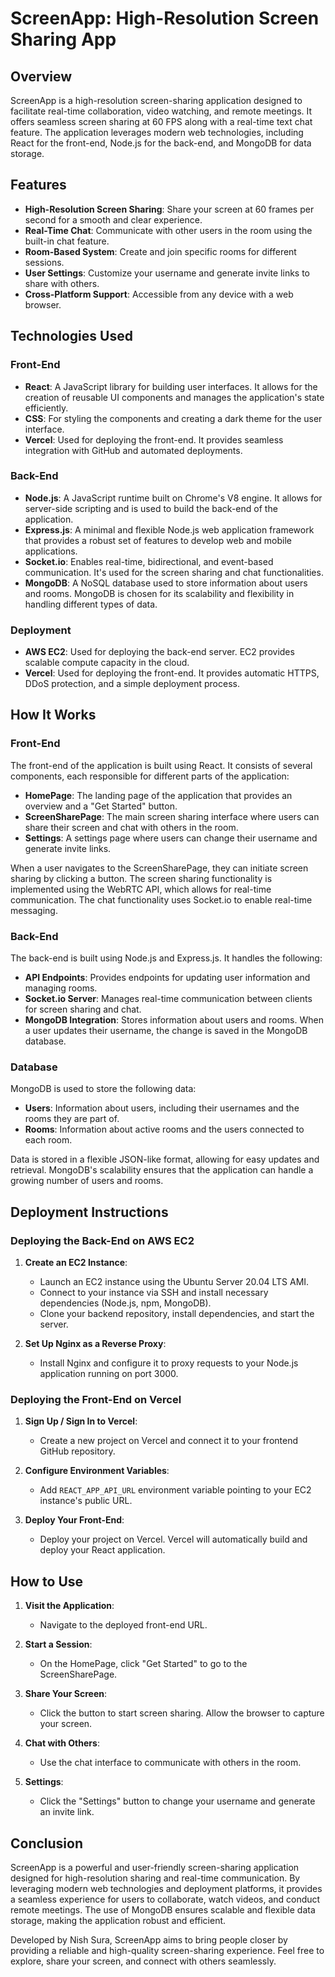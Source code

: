 # ScreenApp: High-Resolution Screen Sharing App

## Overview

ScreenApp is a high-resolution screen-sharing application designed to facilitate real-time collaboration, video watching, and remote meetings. It offers seamless screen sharing at 60 FPS along with a real-time text chat feature. The application leverages modern web technologies, including React for the front-end, Node.js for the back-end, and MongoDB for data storage.

## Features

- **High-Resolution Screen Sharing**: Share your screen at 60 frames per second for a smooth and clear experience.
- **Real-Time Chat**: Communicate with other users in the room using the built-in chat feature.
- **Room-Based System**: Create and join specific rooms for different sessions.
- **User Settings**: Customize your username and generate invite links to share with others.
- **Cross-Platform Support**: Accessible from any device with a web browser.

## Technologies Used

### Front-End

- **React**: A JavaScript library for building user interfaces. It allows for the creation of reusable UI components and manages the application's state efficiently.
- **CSS**: For styling the components and creating a dark theme for the user interface.
- **Vercel**: Used for deploying the front-end. It provides seamless integration with GitHub and automated deployments.

### Back-End

- **Node.js**: A JavaScript runtime built on Chrome's V8 engine. It allows for server-side scripting and is used to build the back-end of the application.
- **Express.js**: A minimal and flexible Node.js web application framework that provides a robust set of features to develop web and mobile applications.
- **Socket.io**: Enables real-time, bidirectional, and event-based communication. It's used for the screen sharing and chat functionalities.
- **MongoDB**: A NoSQL database used to store information about users and rooms. MongoDB is chosen for its scalability and flexibility in handling different types of data.

### Deployment

- **AWS EC2**: Used for deploying the back-end server. EC2 provides scalable compute capacity in the cloud.
- **Vercel**: Used for deploying the front-end. It provides automatic HTTPS, DDoS protection, and a simple deployment process.

## How It Works

### Front-End

The front-end of the application is built using React. It consists of several components, each responsible for different parts of the application:

- **HomePage**: The landing page of the application that provides an overview and a "Get Started" button.
- **ScreenSharePage**: The main screen sharing interface where users can share their screen and chat with others in the room.
- **Settings**: A settings page where users can change their username and generate invite links.

When a user navigates to the ScreenSharePage, they can initiate screen sharing by clicking a button. The screen sharing functionality is implemented using the WebRTC API, which allows for real-time communication. The chat functionality uses Socket.io to enable real-time messaging.

### Back-End

The back-end is built using Node.js and Express.js. It handles the following:

- **API Endpoints**: Provides endpoints for updating user information and managing rooms.
- **Socket.io Server**: Manages real-time communication between clients for screen sharing and chat.
- **MongoDB Integration**: Stores information about users and rooms. When a user updates their username, the change is saved in the MongoDB database.

### Database

MongoDB is used to store the following data:

- **Users**: Information about users, including their usernames and the rooms they are part of.
- **Rooms**: Information about active rooms and the users connected to each room.

Data is stored in a flexible JSON-like format, allowing for easy updates and retrieval. MongoDB's scalability ensures that the application can handle a growing number of users and rooms.

## Deployment Instructions

### Deploying the Back-End on AWS EC2

1. **Create an EC2 Instance**:
   - Launch an EC2 instance using the Ubuntu Server 20.04 LTS AMI.
   - Connect to your instance via SSH and install necessary dependencies (Node.js, npm, MongoDB).
   - Clone your backend repository, install dependencies, and start the server.

2. **Set Up Nginx as a Reverse Proxy**:
   - Install Nginx and configure it to proxy requests to your Node.js application running on port 3000.

### Deploying the Front-End on Vercel

1. **Sign Up / Sign In to Vercel**:
   - Create a new project on Vercel and connect it to your frontend GitHub repository.

2. **Configure Environment Variables**:
   - Add `REACT_APP_API_URL` environment variable pointing to your EC2 instance's public URL.

3. **Deploy Your Front-End**:
   - Deploy your project on Vercel. Vercel will automatically build and deploy your React application.

## How to Use

1. **Visit the Application**:
   - Navigate to the deployed front-end URL.

2. **Start a Session**:
   - On the HomePage, click "Get Started" to go to the ScreenSharePage.

3. **Share Your Screen**:
   - Click the button to start screen sharing. Allow the browser to capture your screen.

4. **Chat with Others**:
   - Use the chat interface to communicate with others in the room.

5. **Settings**:
   - Click the "Settings" button to change your username and generate an invite link.

## Conclusion

ScreenApp is a powerful and user-friendly screen-sharing application designed for high-resolution sharing and real-time communication. By leveraging modern web technologies and deployment platforms, it provides a seamless experience for users to collaborate, watch videos, and conduct remote meetings. The use of MongoDB ensures scalable and flexible data storage, making the application robust and efficient.

Developed by Nish Sura, ScreenApp aims to bring people closer by providing a reliable and high-quality screen-sharing experience. Feel free to explore, share your screen, and connect with others seamlessly.
